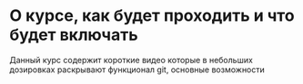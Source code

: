 # О курсе, как будет проходить и что будет включать


Данный курс содержит короткие видео которые в небольших дозировках раскрывают
функционал git, основные возможности 